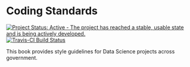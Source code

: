 # Coding Standards

[![Project Status: Active - The project has reached a stable, usable state and is being actively developed.](http://www.repostatus.org/badges/latest/active.svg)](http://www.repostatus.org/#active) [![Travis-CI Build Status](https://travis-ci.org/datasciencecampus/coding-standards.svg?branch=master)](https://travis-ci.org/datasciencecampus/coding-standards)

This book provides style guidelines for Data Science projects across government.